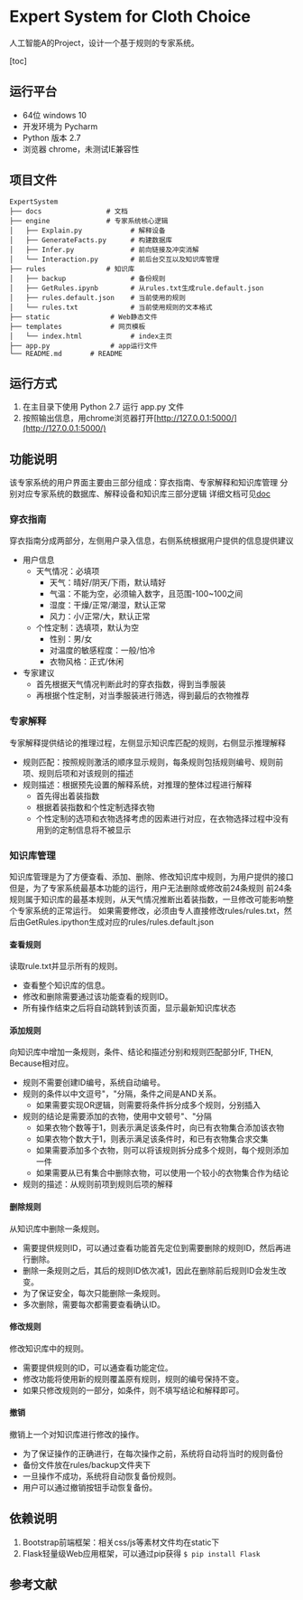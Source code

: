 # Expert System for Cloth Choice
人工智能A的Project，设计一个基于规则的专家系统。

[toc]

## 运行平台
- 64位 windows 10
- 开发环境为 Pycharm
- Python 版本 2.7
- 浏览器 chrome，未测试IE兼容性



## 项目文件
```
ExpertSystem
├── docs                # 文档
├── engine              # 专家系统核心逻辑 	
│	├── Explain.py            # 解释设备
│	├── GenerateFacts.py      # 构建数据库
│	├── Infer.py              # 前向链接及冲突消解
│	└── Interaction.py        # 前后台交互以及知识库管理
├── rules               # 知识库 	
│	├── backup                # 备份规则
│	├── GetRules.ipynb        # 从rules.txt生成rule.default.json
│	├── rules.default.json    # 当前使用的规则
│	└── rules.txt             # 当前使用规则的文本格式
├── static               # Web静态文件		
├── templates            # 网页模板
│	└── index.html            # index主页
├── app.py               # app运行文件		
└── README.md		# README
```




## 运行方式

1. 在主目录下使用 Python 2.7 运行 app.py 文件
2. 按照输出信息，用chrome浏览器打开[http://127.0.0.1:5000/](http://127.0.0.1:5000/)


## 功能说明
该专家系统的用户界面主要由三部分组成：穿衣指南、专家解释和知识库管理
分别对应专家系统的数据库、解释设备和知识库三部分逻辑
详细文档可见[doc](docs/doc.pdf)

### 穿衣指南
穿衣指南分成两部分，左侧用户录入信息，右侧系统根据用户提供的信息提供建议

- 用户信息
    - 天气情况：必填项
        - 天气：晴好/阴天/下雨，默认晴好
        - 气温：不能为空，必须输入数字，且范围-100~100之间
        - 湿度：干燥/正常/潮湿，默认正常
        - 风力：小/正常/大，默认正常
    - 个性定制：选填项，默认为空
        - 性别：男/女
        - 对温度的敏感程度：一般/怕冷
        - 衣物风格：正式/休闲
- 专家建议
    - 首先根据天气情况判断此时的穿衣指数，得到当季服装
    - 再根据个性定制，对当季服装进行筛选，得到最后的衣物推荐



### 专家解释
专家解释提供结论的推理过程，左侧显示知识库匹配的规则，右侧显示推理解释

- 规则匹配：按照规则激活的顺序显示规则，每条规则包括规则编号、规则前项、规则后项和对该规则的描述
- 规则描述：根据预先设置的解释系统，对推理的整体过程进行解释
    - 首先得出着装指数
    - 根据着装指数和个性定制选择衣物
    - 个性定制的选项和衣物选择考虑的因素进行对应，在衣物选择过程中没有用到的定制信息将不被显示



### 知识库管理
知识库管理是为了方便查看、添加、删除、修改知识库中规则，为用户提供的接口
但是，为了专家系统最基本功能的运行，用户无法删除或修改前24条规则
前24条规则属于知识库的最基本规则，从天气情况推断出着装指数，一旦修改可能影响整个专家系统的正常运行。
如果需要修改，必须由专人直接修改rules/rules.txt，然后由GetRules.ipython生成对应的rules/rules.default.json

#### 查看规则
读取rule.txt并显示所有的规则。

- 查看整个知识库的信息。
- 修改和删除需要通过该功能查看的规则ID。
- 所有操作结束之后将自动跳转到该页面，显示最新知识库状态


#### 添加规则
向知识库中增加一条规则，条件、结论和描述分别和规则匹配部分IF, THEN, Because相对应。

- 规则不需要创建ID编号，系统自动编号。
- 规则的条件以中文逗号"，"分隔，条件之间是AND关系。
    - 如果需要实现OR逻辑，则需要将条件拆分成多个规则，分别插入
- 规则的结论是需要添加的衣物，使用中文顿号"、"分隔
    - 如果衣物个数等于1，则表示满足该条件时，向已有衣物集合添加该衣物
    - 如果衣物个数大于1，则表示满足该条件时，和已有衣物集合求交集
    - 如果需要添加多个衣物，则可以将该规则拆分成多个规则，每个规则添加一件
    - 如果需要从已有集合中删除衣物，可以使用一个较小的衣物集合作为结论
- 规则的描述：从规则前项到规则后项的解释

#### 删除规则
从知识库中删除一条规则。

- 需要提供规则ID，可以通过查看功能首先定位到需要删除的规则ID，然后再进行删除。
- 删除一条规则之后，其后的规则ID依次减1，因此在删除前后规则ID会发生改变。
- 为了保证安全，每次只能删除一条规则。
- 多次删除，需要每次都需要查看确认ID。


#### 修改规则
修改知识库中的规则。

- 需要提供规则的ID，可以通查看功能定位。
- 修改功能将使用新的规则覆盖原有规则，规则的编号保持不变。
- 如果只修改规则的一部分，如条件，则不填写结论和解释即可。


#### 撤销
撤销上一个对知识库进行修改的操作。

- 为了保证操作的正确进行，在每次操作之前，系统将自动将当时的规则备份
- 备份文件放在rules/backup文件夹下
- 一旦操作不成功，系统将自动恢复备份规则。
- 用户可以通过撤销按钮手动恢复备份。




## 依赖说明

1. Bootstrap前端框架：相关css/js等素材文件均在static下
2. Flask轻量级Web应用框架，可以通过pip获得
    `$ pip install Flask`


## 参考文献
